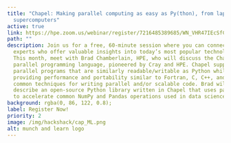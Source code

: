 ```yaml
---
title: "Chapel: Making parallel computing as easy as Py(thon), from laptops to
  supercomputers"
active: true
link: https://hpe.zoom.us/webinar/register/7216485389685/WN_VHR47IEcSfCzVizUJX3R4w
path: ""
description: Join us for a free, 60-minute session where you can connect with
  experts who offer valuable insights into today’s most popular technologies.
  This month, meet with Brad Chamberlain, HPE, who will discuss the Chapel
  parallel programming language, pioneered by Cray and HPE. Chapel supports
  parallel programs that are similarly readable/writable as Python while
  providing performance and portability similar to Fortran, C, C++, and other
  common techniques for writing parallel and/or scalable code. Brad will also
  describe an open-source Python library written in Chapel that uses parallelism
  to accelerate common NumPy and Pandas operations used in data science.
background: rgba(0, 86, 122, 0.8);
label: Register Now!
priority: 2
image: /img/hackshack/cap_ML.png
alt: munch and learn logo
---
```

